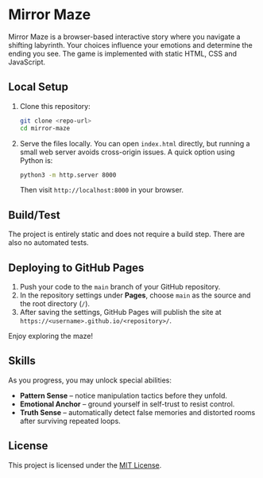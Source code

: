 # Mirror Maze

Mirror Maze is a browser-based interactive story where you navigate a shifting labyrinth. Your choices influence your emotions and determine the ending you see. The game is implemented with static HTML, CSS and JavaScript.

## Local Setup

1. Clone this repository:
   ```bash
   git clone <repo-url>
   cd mirror-maze
   ```
2. Serve the files locally. You can open `index.html` directly, but running a small web server avoids cross-origin issues. A quick option using Python is:
   ```bash
   python3 -m http.server 8000
   ```
   Then visit `http://localhost:8000` in your browser.

## Build/Test

The project is entirely static and does not require a build step. There are also no automated tests.

## Deploying to GitHub Pages

1. Push your code to the `main` branch of your GitHub repository.
2. In the repository settings under **Pages**, choose `main` as the source and the root directory (`/`).
3. After saving the settings, GitHub Pages will publish the site at
   `https://<username>.github.io/<repository>/`.

Enjoy exploring the maze!

## Skills

As you progress, you may unlock special abilities:

- **Pattern Sense** – notice manipulation tactics before they unfold.
- **Emotional Anchor** – ground yourself in self-trust to resist control.
- **Truth Sense** – automatically detect false memories and distorted rooms after surviving repeated loops.

## License

This project is licensed under the [MIT License](LICENSE).
